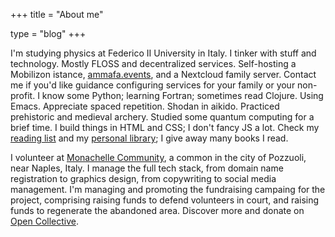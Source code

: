 +++
title = "About me"

type = "blog"
+++

I'm studying physics at Federico II University in Italy.
I tinker with stuff and technology.
Mostly FLOSS and decentralized services.
Self-hosting a Mobilizon istance, [ammafa.events](http://ammafa.events),
and a Nextcloud family server.
Contact me if you'd like guidance configuring services for your family or your non-profit.
I know some Python; learning Fortran; sometimes read Clojure.
Using Emacs.
Appreciate spaced repetition.
Shodan in aikido.
Practiced prehistoric and medieval archery.
Studied some quantum computing for a brief time.
I build things in HTML and CSS; I don't fancy JS a lot.
Check my [reading list](https://www.goodreads.com/user/show/28626037-mariano)
and my [personal library](https://inventaire.io/inventory/visika);
I give away many books I read.

I volunteer at [Monachelle Community](https://www.monachelle.org),
a common in the city of Pozzuoli, near Naples, Italy.
I manage the full tech stack, from domain name registration to graphics design,
from copywriting to social media management.
I'm managing and promoting the fundraising campaing for the project,
comprising raising funds to defend volunteers in court,
and raising funds to regenerate the abandoned area.
Discover more and donate on [Open Collective](https://opencollective.com/monachelle).
